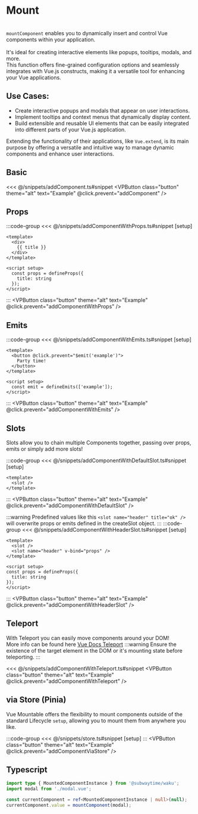 # Mount
<br />
<div class="cleaner-text">
<code class="highlight">mountComponent</code> enables you to dynamically insert and control Vue components within your application.
<br />
<br />
It's ideal for creating interactive elements like popups, tooltips, modals, and more.
<br />
This function offers fine-grained configuration options and seamlessly integrates with Vue.js constructs, making it a versatile tool for enhancing your Vue applications.
</div>

## Use Cases:
- Create interactive popups and modals that appear on user interactions.
- Implement tooltips and context menus that dynamically display content.
- Build extensible and reusable UI elements that can be easily integrated into different parts of your Vue.js application.

Extending the functionality of their applications, like `Vue.extend`, is its main purpose by offering a versatile and intuitive way to manage dynamic components and enhance user interactions.

## Basic
<<< @/snippets/addComponent.ts#snippet
<VPButton class="button" theme="alt" text="Example" @click.prevent="addComponent" />

## Props

:::code-group
<<< @/snippets/addComponentWithProps.ts#snippet [setup]
```vue [modal.vue]
<template>
  <div>
    {{ title }}
  </div>
</template>

<script setup>
  const props = defineProps({
    title: string
  });
</script>
```
:::
<VPButton class="button" theme="alt" text="Example" @click.prevent="addComponentWithProps" />

<!-- :::info
You can also simply pass over `ref/reactive` properties!
:::
<<< @/snippets/addComponentWithReactiveProps.ts#snippet -->

## Emits
:::code-group
<<< @/snippets/addComponentWithEmits.ts#snippet [setup]
```vue [modal.vue]
<template>
  <button @click.prevent="$emit('example')">
    Party time!
  </button>
</template>

<script setup>
  const emit = defineEmits(['example']);
</script>
```
:::
<VPButton class="button" theme="alt" text="Example" @click.prevent="addComponentWithEmits" />

## Slots
<div class="cleaner-text">Slots allow you to chain multiple Components together, passing over props, emits or simply add more slots!</div>

:::code-group
<<< @/snippets/addComponentWithDefaultSlot.ts#snippet [setup]
```vue [modal.vue]
<template>
  <slot />
</template>
```
:::
<VPButton class="button" theme="alt" text="Example" @click.prevent="addComponentWithDefaultSlot" />

:::warning
Predefined values like this `<slot name="header" title="ok" />`
will overwrite props or emits defined in the createSlot object.
:::
:::code-group
<<< @/snippets/addComponentWithHeaderSlot.ts#snippet [setup]
```vue [modal.vue]
<template>
  <slot />
  <slot name="header" v-bind="props" />
</template>

<script setup>
const props = defineProps({
  title: string
});
</script>
```
:::
<VPButton class="button" theme="alt" text="Example" @click.prevent="addComponentWithHeaderSlot" />

## Teleport
With Teleport you can easily move components around your DOM!
<br />
More info can be found here [Vue Docs Teleport](https://vuejs.org/guide/built-ins/teleport.html)
:::warning
Ensure the existence of the target element in the DOM or it's mounting state before teleporting.
:::

<<< @/snippets/addComponentWithTeleport.ts#snippet
<VPButton class="button" theme="alt" text="Example" @click.prevent="addComponentWithTeleport" />

## via Store (Pinia)
<div class="cleaner-text">
Vue Mountable offers the flexibility to mount components outside of the standard Lifecycle <code class="highlight">setup</code>, allowing you to mount them from anywhere you like.
</div>

:::code-group
<<< @/snippets/store.ts#snippet [setup]
:::
<VPButton class="button" theme="alt" text="Example" @click.prevent="addComponentViaStore" />

## Typescript
```ts
import type { MountedComponentInstance } from '@subwaytime/waku';
import modal from './modal.vue';

const currentComponent = ref<MountedComponentInstance | null>(null);
currentComponent.value = mountComponent(modal);
```


<script setup lang="ts">
import { VPButton } from 'vitepress/theme';
import {
  addComponent,
  addComponentWithDefaultSlot,
  addComponentWithEmits,
  addComponentWithHeaderSlot,
  addComponentWithProps,
  addComponentWithTeleport,
  useExampleStore
} from '../snippets/index';

const { addComponentViaStore } = useExampleStore();
</script>